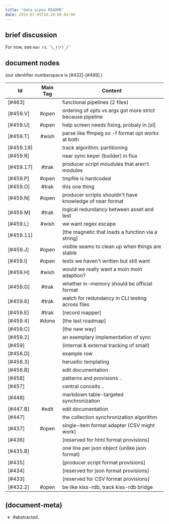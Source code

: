 ```yaml
---
title: "data pipes README"
date: 2019-07-09T10:20:00-04:00
---
```


## brief discussion

For now, see `man rs`. `¯\_(ツ)_/¯`




## document nodes

(our identifier numberspace is [#432]-[#499].)

|Id                         | Main Tag | Content |
|---------------------------|:-----:|---|
|                  [#463]   |       | functional pipelines (2 files)
|                 [#459.V]  | #open | ordering of opts vs args got more strict because pipeline
|                 [#459.U]  | #open | help screen needs fixing, probaly in [sl]
|                 [#459.T]  | #wish | parse like ffmpeg so -f format opt works at both
|                 [#459.19] |       | track algorithm: partitioning
|                  [#459.R] |       | near sync keyer (builder) in flux
|                 [#459.17] | #trak | producer script moudules that aren't modules
|                  [#459.P] | #open | tmpfile is hardcoded
|                  [#459.O] | #trak | this one thing
|                  [#459.N] | #open | producer scripts shouldn't have knowledge of near format
|                  [#459.M] | #trak | logical redundancy between asset and test
|                  [#459.L] | #wish | we want regex escape
|                  [#459.11]|       | [the magnetic that loads a function via a string]
|                  [#459.J] | #open | visible seams to clean up when things are stable
|                  [#459.I] | #open | tests we haven't written but still want
|                  [#459.H] | #wish | would we really want a moin moin adaption?
|                  [#459.G] | #trak | whether in-memory should be official format
|                  [#459.6] | #trak | watch for redundancy in CLI testing across files
|                  [#459.E] | #trak | [record mapper]
|                  [#459.4] | #done | [the last roadmap]
|                  [#459.C] |       | [the new way]
|                  [#459.2] |       | an exemplary implementation of sync
|                  [#459]   |       | (internal & external tracking of small)
|                  [#458.D] |       | example row
|                  [#458.3] |       | herusitic templating
|                  [#458.B] |       | edit documentation
|                  [#458]   |       | patterns and provisions ..
|                  [#457]   |       | central conceits ..
|                  [#448]   |       | markdown table-targeted synchronization
|                  [#447.B] | #edit | edit documentation
|                  [#447]   |       | the collection synchronization algorithm
|                  [#437]   | #open | single-item format adapter (CSV might work)
|                  [#436]   |       | [reserved for html format provisions]
|                  [#435.B] |       | one line per json object (unlike json format)
|                  [#435]   |       | [producer script format provisions]
|                  [#434]   |       | [reserved for json format provisions]
|                  [#433]   |       | [reserved for CSV format provisions]
|                  [#432.2] | #open | be like kiss-rdb, track kiss-rdb bridge




## (document-meta)

  - #abstracted.
